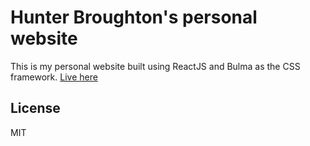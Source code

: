 # Hunter Broughton's personal website

This is my personal website built using ReactJS and Bulma as the CSS framework. [Live here](https://jcoelho93.netlify.com)

## License

MIT
